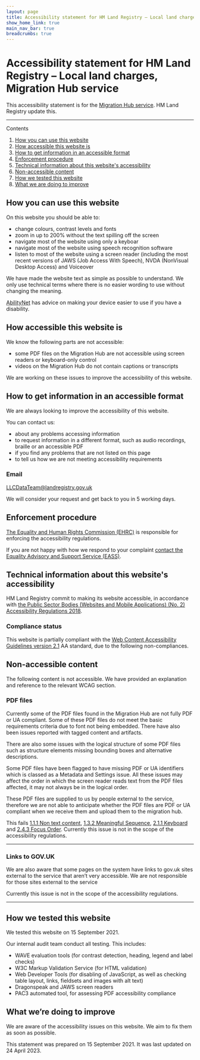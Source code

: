 ```yaml
---
layout: page
title: Accessibility statement for HM Land Registry – Local land charges, Migration Hub service
show_home_link: true
main_nav_bar: true
breadcrumbs: true
---
```


<div class='accessibility-wrapper'>
    <h1 class='heading-large'>Accessibility statement for HM Land Registry – Local land charges, Migration Hub service</h1>
    <p>This accessibility statement is for the <a href='/local-land-charges/'>Migration Hub service</a>. HM Land Registry update this.</p>
    <hr>
    <div class='column-one-third'>
        <p>Contents</p>
        <ol class='list list-line'>
            <li><a href='#sectionone'>How you can use this website</a></li>
            <li><a href='#sectiontwo'>How accessible this website is</a></li>
            <li><a href='#sectionthree'>How to get information in an accessible format</a></li>
            <li><a href='#sectionfour'>Enforcement procedure</a></li>
            <li><a href='#sectionfive'>Technical information about this website's accessibility</a></li>
            <li><a href='#sectionsix'>Non-accessible content</a></li>
            <li><a href='#sectionseven'>How we tested this website</a></li>
            <li><a href='#sectioneight'>What we are doing to improve</a></li>
        </ol>
    </div>
    <div class='column-two-thirds'>
        <h2 class='heading-large' id='sectionone'>How you can use this website</h2>
        <p>On this website you should be able to:</p>
        <ul class='list list-bullet'>
            <li>change colours, contrast levels and fonts</li>
            <li>zoom in up to 200% without the text spilling off the screen</li>
            <li>navigate most of the website using only a keyboar</li>
            <li>navigate most of the website using speech recognition software</li>
            <li>listen to most of the website using a screen reader (including the most recent versions of JAWS (Job Access With Speech), NVDA (NonVisual Desktop Access) and Voiceover</li>
        </ul>
        <p>We have made the website text as simple as possible to understand. We only use technical terms where there is no easier wording to use without changing the meaning.</p>
        <p class='inset-text'><a href='https://mcmw.abilitynet.org.uk/'>AbilityNet</a> has advice on making your device easier to use if you have a disability.</p>
        <h2 class='heading-large' id='sectiontwo'>How accessible this website is</h2>
        <p>We know the following parts are not accessible:</p>
        <ul class='list list-bullet'>
            <li>some PDF files on the Migration Hub are not accessible using screen readers or keyboard-only control</li>
            <li>videos on the Migration Hub do not contain captions or transcripts</li>
        </ul>
        <p>We are working on these issues to improve the accessibility of this website.</p>
        <h2 class='heading-large' id='sectionthree'>How to get information in an accessible format</h2>
        <p>We are always looking to improve the accessibility of this website.</p>
        <p>You can contact us:</p>
        <ul class='list list-bullet'>
            <li>about any problems accessing information</li>
            <li>to request information in a different format, such as audio recordings, braille or an accessible PDF</li>
            <li>if you find any problems that are not listed on this page</li>
            <li>to tell us how we are not meeting accessibility requirements</li>
        </ul>
        <h3 class='heading-small'>Email</h3>
        <a href='mailto:LLCDataTeam@landregistry.gov.uk'>LLCDataTeam@landregistry.gov.uk</a>
        <p>We will consider your request and get back to you in 5 working days.</p>
        <h2 class='heading-large' id='sectionfour'>Enforcement procedure</h2>
        <p><a href="https://www.equalityhumanrights.com/en">The Equality and Human Rights Commission (EHRC)</a> is responsible for enforcing the accessibility regulations.</p>
        <p>If you are not happy with how we respond to your complaint <a href="https://www.equalityadvisoryservice.com/">contact the Equality Advisory and Support Service (EASS)</a>.</p>
        <h2 class='heading-large' id='sectionfive'>Technical information about this website's accessibility</h2>
        <p>HM Land Registry commit to making its website accessible, in accordance with <a href="https://www.legislation.gov.uk/uksi/2018/852/contents/made">the Public Sector Bodies (Websites and Mobile Applications) (No. 2) Accessibility Regulations 2018</a>.</p>
        <h3 class="heading-medium">Compliance status</h3>
        <p>This website is partially compliant with the <a class="govuk-link" href="https://www.w3.org/TR/WCAG21/">Web Content Accessibility Guidelines version 2.1</a> AA standard, due to the following non-compliances.</p>
        <h2 class='heading-large' id='sectionsix'>Non-accessible content</h2>
        <p>The following content is not accessible. We have provided an explanation and reference to the relevant WCAG section.</p>
        <h3 class='heading-small'>PDF files</h3>
        <div class='grey-background'>
            <p>Currently some of the PDF files found in the Migration Hub are not fully PDF or UA compliant. Some of these PDF files do not meet the basic requirements criteria due to font not being embedded. There have also been issues reported with tagged content and artifacts.</p>
            <p>There are also some issues with the logical structure of some PDF files such as structure elements missing bounding boxes and alternative descriptions.</p>
            <p>Some PDF files have been flagged to have missing PDF or UA identifiers which is classed as a Metadata and Settings issue. All these issues may affect the order in which the screen reader reads text from the PDF files affected, it may not always be in the logical order.</p>
            <p>These PDF files are supplied to us by people external to the service, therefore we are not able to anticipate whether the PDF files are PDF or UA compliant when we receive them and upload them to the migration hub.</p>
        </div>
        <p>This fails <a href='https://www.w3.org/WAI/WCAG21/Understanding/non-text-content'>1.1.1 Non text content</a>, <a href='https://www.w3.org/WAI/WCAG21/Understanding/meaningful-sequence'>1.3.2 Meaningful Sequence</a>, <a href='https://www.w3.org/WAI/WCAG21/Understanding/keyboard'>2.1.1 Keyboard</a> and <a href='https://www.w3.org/WAI/WCAG21/Understanding/focus-order'>2.4.3 Focus Order</a>. Currently this issue is not in the scope of the accessibility regulations.</p>
        <hr>
        <h3 class='heading-small'>Links to GOV.UK</h3>
        <div class='grey-background'>
            <p>We are also aware that some pages on the system have links to gov.uk sites external to the service that aren’t very accessible. We are not responsible for those sites external to the service</p>
        </div>
        <p>Currently this issue is not in the scope of the accessibility regulations.</p>
        <hr>
        <h2 class='heading-large' id='sectionseven'>How we tested this website</h2>
        <p>We tested this website on 15 September 2021.</p>
        <p>Our internal audit team conduct all testing. This includes:</p>
        <ul class='list list-bullet'>
            <li>WAVE evaluation tools (for contrast detection, heading, legend and label checks)</li>
            <li>W3C Markup Validation Service (for HTML validation)</li>
            <li>Web Developer Tools (for disabling of JavaScript, as well as checking table layout, links, fieldsets and images with alt text)</li>
            <li>Dragonspeak and JAWS screen readers</li>
            <li>PAC3 automated tool, for assessing PDF accessibility compliance</li>
        </ul>
        <h2 class='heading-large' id='sectioneight'>What we’re doing to improve</h2>
        <p>We are aware of the accessibility issues on this website. We aim to fix them as soon as possible.</p>
        <p>This statement was prepared on 15 September 2021. It was last updated on 24 April 2023.</p>
    </div>
</div>
